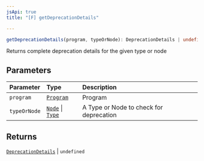 ```yaml
---
jsApi: true
title: "[F] getDeprecationDetails"

---
```

```ts
getDeprecationDetails(program, typeOrNode): DeprecationDetails | undefined
```

Returns complete deprecation details for the given type or node

## Parameters

| Parameter | Type | Description |
| :------ | :------ | :------ |
| `program` | [`Program`](../interfaces/Program.md) | Program |
| `typeOrNode` | [`Node`](../type-aliases/Node.md) \| [`Type`](../type-aliases/Type.md) | A Type or Node to check for deprecation |

## Returns

[`DeprecationDetails`](../interfaces/DeprecationDetails.md) \| `undefined`
